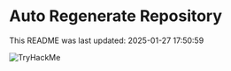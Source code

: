 # Auto Regenerate Repository

This README was last updated: 2025-01-27 17:50:59

 ![TryHackMe](https://tryhackme.com/badge/533634)
